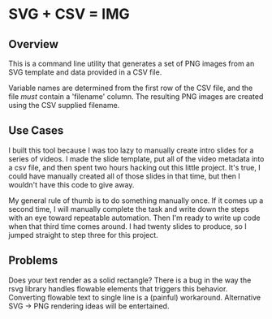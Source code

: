 SVG + CSV = IMG
===============

Overview
--------

This is a command line utility that generates a set of PNG images from
an SVG template and data provided in a CSV file.

Variable names are determined from the first row of the CSV file, and
the file *must* contain a 'filename' column.  The resulting PNG images
are created using the CSV supplied filename.

Use Cases
---------

I built this tool because I was too lazy to manually create intro 
slides for a series of videos.  I made the slide template, put all
of the video metadata into a csv file, and then spent two hours hacking
out this little project.  It's true, I could have manually created
all of those slides in that time, but then I wouldn't have this code
to give away.

My general rule of thumb is to do something manually once.  If it comes
up a second time, I will manually complete the task and write down the
steps with an eye toward repeatable automation.  Then I'm ready to write
up code when that third time comes around.  I had twenty slides to produce,
so I jumped straight to step three for this project.

Problems
--------

Does your text render as a solid rectangle?  There is a bug in the way
the rsvg library handles flowable elements that triggers this behavior.
Converting flowable text to single line is a (painful) workaround. 
Alternative SVG -> PNG rendering ideas will be entertained.




